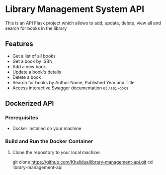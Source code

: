 # Library Management System API

This is an API Flask project which allows to add, update, delete, view all and search for books in the library

## Features
- Get a list of all books
- Get a book by ISBN
- Add a new book
- Update a book's details
- Delete a book
- Search for books by Author Name, Published Year and Title
- Access interactive Swagger documentation at `/api-docs`

## Dockerized API

### Prerequisites
- Docker installed on your machine

### Build and Run the Docker Container

1. Clone the repository to your local machine.

   git clone https://github.com/Khalidua/library-management-api.git
   cd library-management-api
